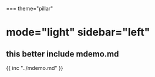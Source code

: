 ===
theme="pillar"

mode="light"
sidebar="left"
===
## this better include mdemo.md
{{ inc "../mdemo.md" }}

